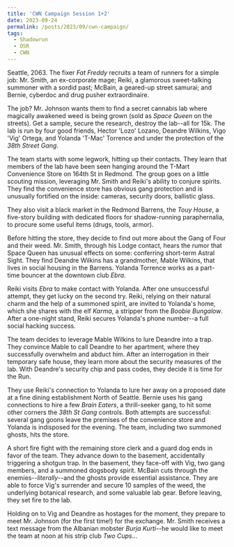 ```yaml
---
title: 'CWN Campaign Session 1+2'
date: 2023-09-24
permalink: /posts/2023/09/cwn-campaign/
tags:
  - Shadowrun
  - OSR
  - CWN
---
```


Seattle, 2063. The fixer *Fat Freddy* recruits a team of runners for a simple job: Mr. Smith, an ex-corporate mage; Reiki, a glamorous sweet-talking summoner with a sordid past; McBain, a geared-up street samurai; and Bernie, cyberdoc and drug pusher extraordinaire.

The job? Mr. Johnson wants them to find a secret cannabis lab where magically awakened weed is being grown (sold as *Space Queen* on the streets). Get a sample, secure the research, destroy the lab--all for 15k. The lab is run by four good friends, Hector 'Lozo' Lozano, Deandre Wilkins, Vigo 'Vig' Ortega, and Yolanda 'T-Mac' Torrence and under the protection of the *38th Street Gang*.

The team starts with some legwork, hitting up their contacts. They learn that members of the lab have been seen hanging around the T-Mart Convenience Store on 164th St in Redmond. The group goes on a little scouting mission, leveraging Mr. Smith and Reiki's ability to conjure spirits. They find the convenience store has obvious gang protection and is unusually fortified on the inside: cameras, security doors, ballistic glass.

They also visit a black market in the Redmond Barrens, the *Touy House*, a five-story building with dedicated floors for shadow-running paraphernalia, to procure some useful items (drugs, tools, armor).

Before hitting the store, they decide to find out more about the Gang of Four and their weed. Mr. Smith, through his Lodge contact, hears the rumor that Space Queen has unusual effects on some: conferring short-term Astral Sight. They find Deandre Wilkins has a grandmother, Mable Wilkins, that lives in social housing in the Barrens. Yolanda Torrence works as a part-time bouncer at the downtown club *Ebra*.

Reiki visits *Ebra* to make contact with Yolanda. After one unsuccessful attempt, they get lucky on the second try. Reiki, relying on their natural charm and the help of a summoned spirit, are invited to Yolanda's home, which she shares with the elf *Karma*, a stripper from the *Boobie Bungalow*. After a one-night stand, Reiki secures Yolanda's phone number--a full social hacking success.

The team decides to leverage Mable Wilkins to lure Deandre into a trap. They convince Mable to call Deandre to her apartment, where they successfully overwhelm and abduct him. After an interrogation in their temporary safe house, they learn more about the security measures of the lab. With Deandre's security chip and pass codes, they decide it is time for the Run.

They use Reiki's connection to Yolanda to lure her away on a proposed date at a fine dining establishment North of Seattle. Bernie uses his gang connections to hire a few *Brain Eaters*, a thrill-seeker gang, to hit some other corners the *38th St Gang* controls. Both attempts are successful: several gang goons leave the premises of the convenience store and Yolanda is indisposed for the evening. The team, including two summoned ghosts, hits the store. 

A short fire fight with the remaining store clerk and a guard dog ends in favor of the team. They advance down to the basement, accidentally triggering a shotgun trap. In the basement, they face-off with Vig, two gang members, and a summoned dogsbody spirit. McBain cuts through the enemies--*literally*--and the ghosts provide essential assistance. They are able to force Vig's surrender and secure 10 samples of the weed, the underlying botanical research, and some valuable lab gear. Before leaving, they set fire to the lab.

Holding on to Vig and Deandre as hostages for the moment, they prepare to meet Mr. Johnson (for the first time!) for the exchange. Mr. Smith receives a text message from the Albanian mobster *Burja Kurti*--he would like to meet the team at noon at his strip club *Two Cups*...


